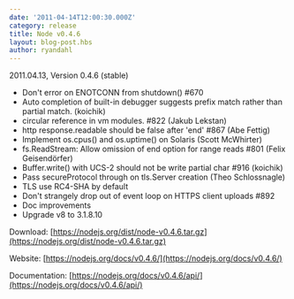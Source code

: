 ```yaml
---
date: '2011-04-14T12:00:30.000Z'
category: release
title: Node v0.4.6
layout: blog-post.hbs
author: ryandahl
---
```


2011.04.13, Version 0.4.6 (stable)

- Don't error on ENOTCONN from shutdown() #670
- Auto completion of built-in debugger suggests prefix match rather than partial match. (koichik)
- circular reference in vm modules. #822 (Jakub Lekstan)
- http response.readable should be false after 'end' #867 (Abe Fettig)
- Implement os.cpus() and os.uptime() on Solaris (Scott McWhirter)
- fs.ReadStream: Allow omission of end option for range reads #801 (Felix Geisendörfer)
- Buffer.write() with UCS-2 should not be write partial char #916 (koichik)
- Pass secureProtocol through on tls.Server creation (Theo Schlossnagle)
- TLS use RC4-SHA by default
- Don't strangely drop out of event loop on HTTPS client uploads #892
- Doc improvements
- Upgrade v8 to 3.1.8.10

Download: [https://nodejs.org/dist/node-v0.4.6.tar.gz](https://nodejs.org/dist/node-v0.4.6.tar.gz)

Website: [https://nodejs.org/docs/v0.4.6/](https://nodejs.org/docs/v0.4.6/)

Documentation: [https://nodejs.org/docs/v0.4.6/api/](https://nodejs.org/docs/v0.4.6/api/)
